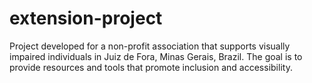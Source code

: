 # extension-project
Project developed for a non-profit association that supports visually impaired individuals in Juiz de Fora, Minas Gerais, Brazil. The goal is to provide resources and tools that promote inclusion and accessibility.
